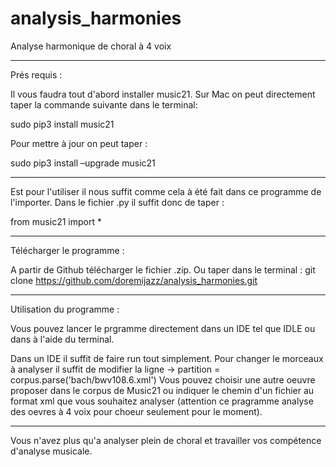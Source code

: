 # analysis_harmonies
Analyse harmonique de choral à 4 voix

------------------------------------------
Prés requis :

Il vous faudra tout d'abord installer music21. 
Sur Mac on peut directement taper la commande suivante dans le terminal:

sudo pip3 install music21

Pour mettre à jour on peut taper : 

sudo pip3 install –upgrade music21

- - - - - - - - - - - - - - - - - - - - - - - 

Est pour l'utiliser il nous suffit comme cela à été fait dans ce programme de l'importer.
Dans le fichier .py il suffit donc de taper :

from music21 import *

---------------------------------------------
Télécharger le programme :

A partir de Github télécharger le fichier .zip.
Ou taper dans le terminal : git clone https://github.com/doremijazz/analysis_harmonies.git

---------------------------------------------

Utilisation du programme :

Vous pouvez lancer le prgramme directement dans un IDE tel que IDLE ou dans à l'aide du terminal.

Dans un IDE il suffit de faire run tout simplement. Pour changer le morceaux à analyser il suffit de modifier la 
ligne -> partition = corpus.parse('bach/bwv108.6.xml')
Vous pouvez choisir une autre oeuvre proposer dans le corpus de Music21 ou indiquer le chemin d'un fichier au format xml
que vous souhaitez analyser (attention ce pragramme analyse des oevres à 4 voix pour choeur seulement pour le moment).

--------------------------------------------

Vous n'avez plus qu'a analyser plein de choral et travailler vos compétence d'analyse musicale.
